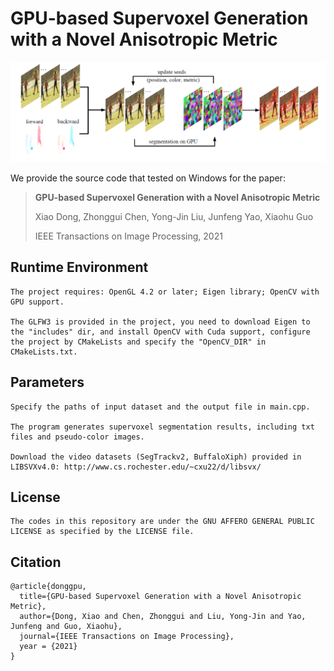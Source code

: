 # GPU-based Supervoxel Generation with a Novel Anisotropic Metric
![](image/flowchart.png)

We provide the source code that tested on Windows for the paper: 
> **GPU-based Supervoxel Generation with a Novel Anisotropic Metric**
>
> Xiao Dong, 
> Zhonggui Chen, 
> Yong-Jin Liu, 
> Junfeng Yao, 
> Xiaohu Guo
>
> IEEE Transactions on Image Processing, 2021


## Runtime Environment 
```
The project requires: OpenGL 4.2 or later; Eigen library; OpenCV with GPU support.

The GLFW3 is provided in the project, you need to download Eigen to the "includes" dir, and install OpenCV with Cuda support, configure the project by CMakeLists and specify the "OpenCV_DIR" in CMakeLists.txt.
```
## Parameters 
```
Specify the paths of input dataset and the output file in main.cpp.

The program generates supervoxel segmentation results, including txt files and pseudo-color images.

Download the video datasets (SegTrackv2, BuffaloXiph) provided in LIBSVXv4.0: http://www.cs.rochester.edu/~cxu22/d/libsvx/
```
## License
```
The codes in this repository are under the GNU AFFERO GENERAL PUBLIC LICENSE as specified by the LICENSE file.
```
## Citation
```
@article{donggpu,
  title={GPU-based Supervoxel Generation with a Novel Anisotropic Metric},
  author={Dong, Xiao and Chen, Zhonggui and Liu, Yong-Jin and Yao, Junfeng and Guo, Xiaohu},
  journal={IEEE Transactions on Image Processing},
  year = {2021}
}
```


